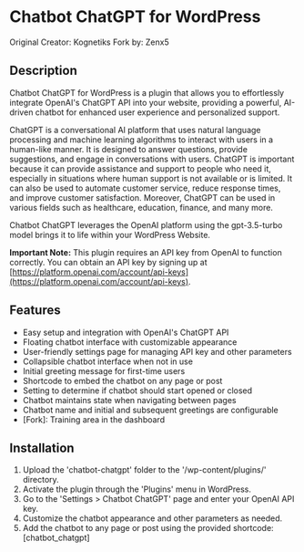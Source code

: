 # Chatbot ChatGPT for WordPress
Original Creator: Kognetiks
Fork by: Zenx5

## Description

Chatbot ChatGPT for WordPress is a plugin that allows you to effortlessly integrate OpenAI's ChatGPT API into your website, providing a powerful, AI-driven chatbot for enhanced user experience and personalized support.

ChatGPT is a conversational AI platform that uses natural language processing and machine learning algorithms to interact with users in a human-like manner. It is designed to answer questions, provide suggestions, and engage in conversations with users. ChatGPT is important because it can provide assistance and support to people who need it, especially in situations where human support is not available or is limited. It can also be used to automate customer service, reduce response times, and improve customer satisfaction. Moreover, ChatGPT can be used in various fields such as healthcare, education, finance, and many more.

Chatbot ChatGPT leverages the OpenAI platform using the gpt-3.5-turbo model brings it to life within your WordPress Website.

**Important Note:** This plugin requires an API key from OpenAI to function correctly. You can obtain an API key by signing up at [https://platform.openai.com/account/api-keys](https://platform.openai.com/account/api-keys).

## Features

* Easy setup and integration with OpenAI's ChatGPT API
* Floating chatbot interface with customizable appearance
* User-friendly settings page for managing API key and other parameters
* Collapsible chatbot interface when not in use
* Initial greeting message for first-time users
* Shortcode to embed the chatbot on any page or post
* Setting to determine if chatbot should start opened or closed
* Chatbot maintains state when navigating between pages
* Chatbot name and initial and subsequent greetings are configurable
* [Fork]: Training area in the dashboard

## Installation 

1. Upload the 'chatbot-chatgpt' folder to the '/wp-content/plugins/' directory.
2. Activate the plugin through the 'Plugins' menu in WordPress.
3. Go to the 'Settings > Chatbot ChatGPT' page and enter your OpenAI API key.
4. Customize the chatbot appearance and other parameters as needed.
5. Add the chatbot to any page or post using the provided shortcode: [chatbot_chatgpt]

